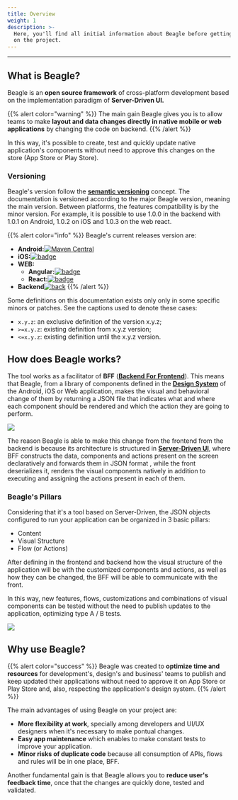 ```yaml
---
title: Overview
weight: 1
description: >-
  Here, you'll find all initial information about Beagle before getting deeper
  on the project.
---
```


---

## What is Beagle?

Beagle is an **open source framework** of cross-platform development based on the implementation paradigm of **Server-Driven UI.**

{{% alert color="warning" %}}
 The main gain Beagle gives you is to allow teams to make **layout and data changes directly in native mobile or web applications** by changing the code on backend. 
{{% /alert %}}

In this way, it's possible to create, test and quickly update native application's components without need to approve this changes on the store \(App Store or Play Store\). 

### Versioning

Beagle's version follow the [**semantic versioning**](https://semver.org/) concept. The documentation is versioned according to the major Beagle version, meaning the main version. Between platforms, the features compatibility is by the minor version. For example, it is possible to use 1.0.0 in the backend with 1.0.1 on Android, 1.0.2 on iOS and 1.0.3 on the web react. 

{{% alert color="info" %}}
Beagle's current releases version are: 

* **Android:**[![Maven Central](https://img.shields.io/maven-central/v/br.com.zup.beagle/android)](https://mvnrepository.com/artifact/br.com.zup.beagle/android)
* **iOS:**[![badge](https://img.shields.io/cocoapods/v/Beagle)](https://cocoapods.org/pods/Beagle)
* **WEB:** 
  * **Angular:**[![badge](https://img.shields.io/npm/v/@zup-it/beagle-angular?logo=Angular)](https://github.com/ZupIT/beagle-web-angular)
  * **React:**[![badge](https://img.shields.io/npm/v/@zup-it/beagle-react?logo=React)](https://github.com/ZupIT/beagle-web-react)
* **Backend**[![back](https://camo.githubusercontent.com/27998a386042ecb2cae7b9f09ae159bd07c935bd/68747470733a2f2f696d672e736869656c64732e696f2f6d6176656e2d63656e7472616c2f762f62722e636f6d2e7a75702e626561676c652f6672616d65776f726b)](https://mvnrepository.com/artifact/br.com.zup.beagle/framework)
{{% /alert %}}

Some definitions on this documentation exists only only in some specific minors or patches. See the captions used to denote these cases:

* `x.y.z`: an exclusive definition of the version x.y.z; 
* `>=x.y.z`: existing definition from x.y.z version;
* `<=x.y.z`: existing definition until the x.y.z version. 

## How does Beagle works?

The tool works as a facilitator of **BFF** \([**Backend For Frontend**](key-concepts#backend-for-frontend)\). This means that Beagle, from a library of components defined in the [**Design System**](key-concepts#design-system) of the Android, iOS or Web application, makes the visual and behavioral change of them by returning a JSON file that indicates what and where each component should be rendered and which the action they are going to perform.

![](/docs-beagle/beaglemobileback.png)

  
The reason Beagle is able to make this change from the frontend from the backend is because its architecture is structured in [**Server-Driven UI**](key-concepts#server-driven-ui), where BFF constructs the data, components and actions present on the screen declaratively and forwards them in JSON format , while the front deserializes it, renders the visual components natively in addition to executing and assigning the actions present in each of them.

### Beagle's Pillars 

Considering that it's a tool based on Server-Driven, the JSON objects configured to run your application can be organized in 3 basic pillars: 

* Content
* Visual Structure 
* Flow \(or Actions\) 

After defining in the frontend and backend how the visual structure of the application will be with the customized components and actions, as well as how they can be changed, the BFF will be able to communicate with the front.

In this way, new features, flows, customizations and combinations of visual components can be tested without the need to publish updates to the application, optimizing type A / B tests.

![](/docs-beagle/beaglecomp.png)

## Why use Beagle?

{{% alert color="success" %}}
Beagle was created to **optimize time and resources** for development's, design's and business' teams to publish and keep updated their applications without need to approve it on App Store or Play Store and, also, respecting the application's design system. 
{{% /alert %}}

The main advantages of using Beagle on your project are: 

* **More flexibility at work**, specially among developers and UI/UX designers when it's necessary to make pontual changes.  
* **Easy app maintenance** which enables to make constant tests to improve your application.  
* **Minor risks of duplicate code** because all consumption of APIs, flows and rules will be in one place, BFF.

Another fundamental gain is that Beagle allows you to **reduce user's feedback time**, once that the changes are quickly done, tested and validated.
